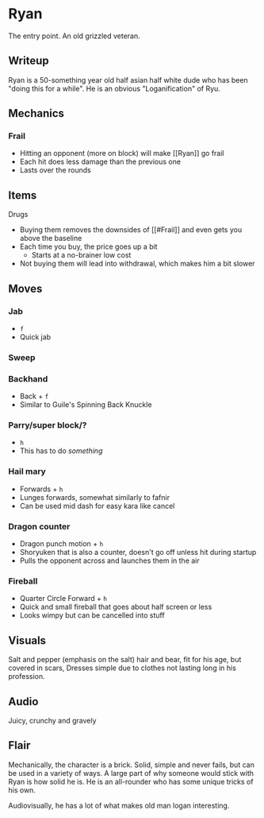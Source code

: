 # Ryan
The entry point. An old grizzled veteran.

## Writeup
Ryan is a 50-something year old half asian half white dude who has been "doing this for a while". He is an obvious "Loganification" of Ryu.

## Mechanics
### Frail
- Hitting an opponent (more on block) will make [[Ryan]] go frail
- Each hit does less damage than the previous one
- Lasts over the rounds

## Items
Drugs 
- Buying them removes the downsides of [[#Frail]] and even gets you above the baseline
- Each time you buy, the price goes up a bit
	- Starts at a no-brainer low cost
- Not buying them will lead into withdrawal, which makes him a bit slower

## Moves
### Jab
- `f`
- Quick jab

### Sweep
### Backhand
- Back + `f`
- Similar to Guile's Spinning Back Knuckle

### Parry/super block/?
- `h`
- This has to do *something*

### Hail mary
- Forwards + `h`
- Lunges forwards, somewhat similarly to fafnir
- Can be used mid dash for easy kara like cancel

### Dragon counter
- Dragon punch motion + `h`
- Shoryuken that is also a counter, doesn't go off unless hit during startup
- Pulls the opponent across and launches them in the air

### Fireball
- Quarter Circle Forward + `h`
- Quick and small fireball that goes about half screen or less
- Looks wimpy but can be cancelled into stuff

## Visuals
Salt and pepper (emphasis on the salt) hair and bear, fit for his age, but covered in scars, Dresses simple due to clothes not lasting long in his profession.

## Audio
Juicy, crunchy and gravely

## Flair
Mechanically, the character is a brick. Solid, simple and never fails, but can be used in a variety of ways. A large part of why someone would stick with Ryan is how solid he is. He is an all-rounder who has some unique tricks of his own.

Audiovisually, he has a lot of what makes old man logan interesting.